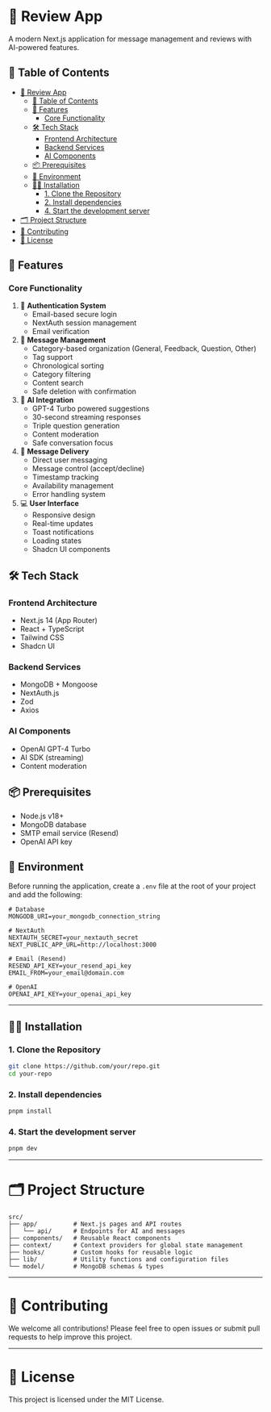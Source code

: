# 🌟 Review App
A modern Next.js application for message management and reviews with AI-powered features.
## 📑 Table of Contents
- [🌟 Review App](#-review-app)
  - [📑 Table of Contents](#-table-of-contents)
  - [🚀 Features](#-features)
    - [Core Functionality](#core-functionality)
  - [🛠️ Tech Stack](#️-tech-stack)
    - [Frontend Architecture](#frontend-architecture)
    - [Backend Services](#backend-services)
    - [AI Components](#ai-components)
  - [📦 Prerequisites](#-prerequisites)
  - [🧾 Environment](#-environment)
  - [🧑‍💻 Installation](#-installation)
    - [1. Clone the Repository](#1-clone-the-repository)
    - [2. Install dependencies](#2-install-dependencies)
    - [4. Start the development server](#4-start-the-development-server)
- [🗂 Project Structure](#-project-structure)
- [🤝 Contributing](#-contributing)
- [📄 License](#-license)
## 🚀 Features
### Core Functionality
1. 🔐 **Authentication System**
   - Email-based secure login
   - NextAuth session management
   - Email verification
2. 💬 **Message Management**
   - Category-based organization (General, Feedback, Question, Other)
   - Tag support
   - Chronological sorting
   - Category filtering
   - Content search
   - Safe deletion with confirmation
3. 🤖 **AI Integration**
   - GPT-4 Turbo powered suggestions
   - 30-second streaming responses
   - Triple question generation
   - Content moderation
   - Safe conversation focus
4. 📩 **Message Delivery**
   - Direct user messaging
   - Message control (accept/decline)
   - Timestamp tracking
   - Availability management
   - Error handling system
5. 💻 **User Interface**
   - Responsive design
   - Real-time updates
   - Toast notifications
   - Loading states
   - Shadcn UI components
## 🛠️ Tech Stack
### Frontend Architecture
- Next.js 14 (App Router)
- React + TypeScript
- Tailwind CSS
- Shadcn UI
### Backend Services
- MongoDB + Mongoose
- NextAuth.js
- Zod
- Axios
### AI Components
- OpenAI GPT-4 Turbo
- AI SDK (streaming)
- Content moderation
## 📦 Prerequisites
- Node.js v18+
- MongoDB database
- SMTP email service (Resend)
- OpenAI API key
## 🧾 Environment

Before running the application, create a `.env` file at the root of your project and add the following:

```env
# Database
MONGODB_URI=your_mongodb_connection_string

# NextAuth
NEXTAUTH_SECRET=your_nextauth_secret
NEXT_PUBLIC_APP_URL=http://localhost:3000

# Email (Resend)
RESEND_API_KEY=your_resend_api_key
EMAIL_FROM=your_email@domain.com

# OpenAI
OPENAI_API_KEY=your_openai_api_key
```
---
## 🧑‍💻 Installation

### 1. Clone the Repository

```bash
git clone https://github.com/your/repo.git
cd your-repo
```

### 2. Install dependencies
```bash
pnpm install
```



### 4. Start the development server
```bash
pnpm dev
```

---
# 🗂 Project Structure 
```
src/
├── app/          # Next.js pages and API routes
│   └── api/      # Endpoints for AI and messages
├── components/   # Reusable React components
├── context/      # Context providers for global state management
├── hooks/        # Custom hooks for reusable logic
├── lib/          # Utility functions and configuration files
└── model/        # MongoDB schemas & types
```


---
# 🤝 Contributing
We welcome all contributions!
Please feel free to open issues or submit pull requests to help improve this project.

---
# 📄 License
This project is licensed under the MIT License.


